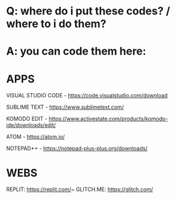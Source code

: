 #  Q: where do i put these codes? / where to i do them?

# A: you can code them here:

# APPS
VISUAL STUDIO CODE - https://code.visualstudio.com/download







SUBLIME TEXT - https://www.sublimetext.com/








KOMODO EDIT - https://www.activestate.com/products/komodo-ide/downloads/edit/









ATOM - https://atom.io/




NOTEPAD++ - https://notepad-plus-plus.org/downloads/




# WEBS
REPLIT: https://replit.com/~
GLITCH.ME: https://glitch.com/
